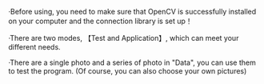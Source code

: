 ·Before using, you need to make sure that OpenCV is successfully installed on your computer and the connection library is set up！

·There are two modes, 【Test and Application】, which can meet your different needs. 

·There are a single photo and a series of photo in "Data", you can use them to test the program.
(Of course, you can also choose your own pictures)

